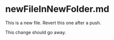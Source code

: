 # newFileInNewFolder.md

This is a new file. Revert this one after a push.

This change should go away.
